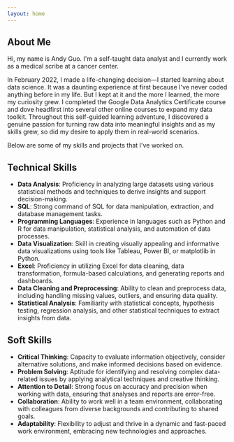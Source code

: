 ```yaml
---
layout: home
---
```

About Me
--------
Hi, my name is Andy Guo. I'm a self-taught data analyst and I currently work as a medical scribe at a cancer center. 

In February 2022, I made a life-changing decision—I started learning about data science. It was a daunting experience at first because I've never coded anything before in my life. But I kept at it and the more I learned, the more my curiosity grew. I completed the Google Data Analytics Certificate course and dove headfirst into several other online courses to expand my data toolkit. Throughout this self-guided learning adventure, I discovered a genuine passion for turning raw data into meaningful insights and as my skills grew, so did my desire to apply them in real-world scenarios.

Below are some of my skills and projects that I've worked on. 

Technical Skills
----------------
- **Data Analysis**: Proficiency in analyzing large datasets using various statistical methods and techniques to derive insights and support decision-making.
- **SQL**: Strong command of SQL for data manipulation, extraction, and database management tasks.
- **Programming Languages**: Experience in languages such as Python and R for data manipulation, statistical analysis, and automation of data processes.
- **Data Visualization**: Skill in creating visually appealing and informative data visualizations using tools like Tableau, Power BI, or matplotlib in Python.
- **Excel**: Proficiency in utilizing Excel for data cleaning, data transformation, formula-based calculations, and generating reports and dashboards.
- **Data Cleaning and Preprocessing**: Ability to clean and preprocess data, including handling missing values, outliers, and ensuring data quality.
- **Statistical Analysis**: Familiarity with statistical concepts, hypothesis testing, regression analysis, and other statistical techniques to extract insights from data.

Soft Skills
-----------
- **Critical Thinking**: Capacity to evaluate information objectively, consider alternative solutions, and make informed decisions based on evidence.
- **Problem Solving**: Aptitude for identifying and resolving complex data-related issues by applying analytical techniques and creative thinking.
- **Attention to Detail**: Strong focus on accuracy and precision when working with data, ensuring that analyses and reports are error-free.
- **Collaboration**: Ability to work well in a team environment, collaborating with colleagues from diverse backgrounds and contributing to shared goals.
- **Adaptability**: Flexibility to adjust and thrive in a dynamic and fast-paced work environment, embracing new technologies and approaches.

<!--
and ever since I wrote my first SQL query, I've been captivated  everything related to data and coding. Nothing gets me more excited than a messy dataset, just waiting for someone to uncover it's hidden insights. Much like cleaning at home, I find cleaning data to be very therapeutic and satisfying. 
-->